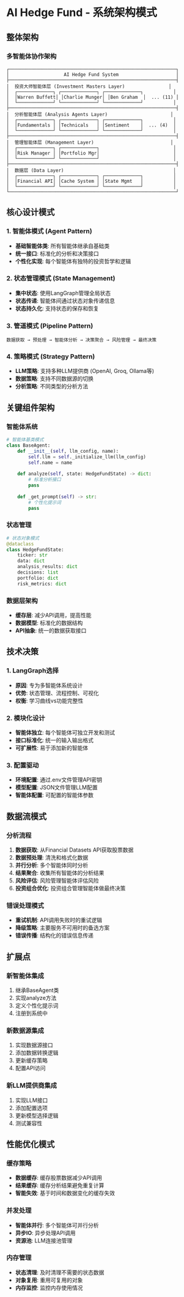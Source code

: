 # AI Hedge Fund - 系统架构模式

## 整体架构

### 多智能体协作架构
```
┌─────────────────────────────────────────────────────────────┐
│                    AI Hedge Fund System                     │
├─────────────────────────────────────────────────────────────┤
│  投资大师智能体层 (Investment Masters Layer)                │
│  ┌─────────────┐ ┌─────────────┐ ┌─────────────┐           │
│  │Warren Buffett│ │Charlie Munger│ │Ben Graham  │  ... (11) │
│  └─────────────┘ └─────────────┘ └─────────────┘           │
├─────────────────────────────────────────────────────────────┤
│  分析智能体层 (Analysis Agents Layer)                       │
│  ┌─────────────┐ ┌─────────────┐ ┌─────────────┐           │
│  │Fundamentals │ │Technicals   │ │Sentiment    │  ... (4)  │
│  └─────────────┘ └─────────────┘ └─────────────┘           │
├─────────────────────────────────────────────────────────────┤
│  管理智能体层 (Management Layer)                            │
│  ┌─────────────┐ ┌─────────────┐                           │
│  │Risk Manager │ │Portfolio Mgr│                           │
│  └─────────────┘ └─────────────┘                           │
├─────────────────────────────────────────────────────────────┤
│  数据层 (Data Layer)                                        │
│  ┌─────────────┐ ┌─────────────┐ ┌─────────────┐           │
│  │Financial API│ │Cache System │ │State Mgmt   │           │
│  └─────────────┘ └─────────────┘ └─────────────┘           │
└─────────────────────────────────────────────────────────────┘
```

## 核心设计模式

### 1. 智能体模式 (Agent Pattern)
- **基础智能体类**: 所有智能体继承自基础类
- **统一接口**: 标准化的分析和决策接口
- **个性化实现**: 每个智能体有独特的投资哲学和逻辑

### 2. 状态管理模式 (State Management)
- **集中状态**: 使用LangGraph管理全局状态
- **状态传递**: 智能体间通过状态对象传递信息
- **状态持久化**: 支持状态的保存和恢复

### 3. 管道模式 (Pipeline Pattern)
```
数据获取 → 预处理 → 智能体分析 → 决策聚合 → 风险管理 → 最终决策
```

### 4. 策略模式 (Strategy Pattern)
- **LLM策略**: 支持多种LLM提供商 (OpenAI, Groq, Ollama等)
- **数据策略**: 支持不同数据源的切换
- **分析策略**: 不同类型的分析方法

## 关键组件架构

### 智能体系统
```python
# 智能体基类模式
class BaseAgent:
    def __init__(self, llm_config, name):
        self.llm = self._initialize_llm(llm_config)
        self.name = name
    
    def analyze(self, state: HedgeFundState) -> dict:
        # 标准分析接口
        pass
    
    def _get_prompt(self) -> str:
        # 个性化提示词
        pass
```

### 状态管理
```python
# 状态对象模式
@dataclass
class HedgeFundState:
    ticker: str
    data: dict
    analysis_results: dict
    decisions: list
    portfolio: dict
    risk_metrics: dict
```

### 数据层架构
- **缓存层**: 减少API调用，提高性能
- **数据模型**: 标准化的数据结构
- **API抽象**: 统一的数据获取接口

## 技术决策

### 1. LangGraph选择
- **原因**: 专为多智能体系统设计
- **优势**: 状态管理、流程控制、可视化
- **权衡**: 学习曲线vs功能完整性

### 2. 模块化设计
- **智能体独立**: 每个智能体可独立开发和测试
- **接口标准化**: 统一的输入输出格式
- **可扩展性**: 易于添加新的智能体

### 3. 配置驱动
- **环境配置**: 通过.env文件管理API密钥
- **模型配置**: JSON文件管理LLM配置
- **智能体配置**: 可配置的智能体参数

## 数据流模式

### 分析流程
1. **数据获取**: 从Financial Datasets API获取股票数据
2. **数据预处理**: 清洗和格式化数据
3. **并行分析**: 多个智能体同时分析
4. **结果聚合**: 收集所有智能体的分析结果
5. **风险评估**: 风险管理智能体评估风险
6. **投资组合优化**: 投资组合管理智能体做最终决策

### 错误处理模式
- **重试机制**: API调用失败时的重试逻辑
- **降级策略**: 主要服务不可用时的备选方案
- **错误传播**: 结构化的错误信息传递

## 扩展点

### 新智能体集成
1. 继承BaseAgent类
2. 实现analyze方法
3. 定义个性化提示词
4. 注册到系统中

### 新数据源集成
1. 实现数据源接口
2. 添加数据转换逻辑
3. 更新缓存策略
4. 配置API访问

### 新LLM提供商集成
1. 实现LLM接口
2. 添加配置选项
3. 更新模型选择逻辑
4. 测试兼容性

## 性能优化模式

### 缓存策略
- **数据缓存**: 缓存股票数据减少API调用
- **结果缓存**: 缓存分析结果避免重复计算
- **智能失效**: 基于时间和数据变化的缓存失效

### 并发处理
- **智能体并行**: 多个智能体可并行分析
- **异步IO**: 异步处理API调用
- **资源池**: LLM连接池管理

### 内存管理
- **状态清理**: 及时清理不需要的状态数据
- **对象复用**: 重用可复用的对象
- **内存监控**: 监控内存使用情况
